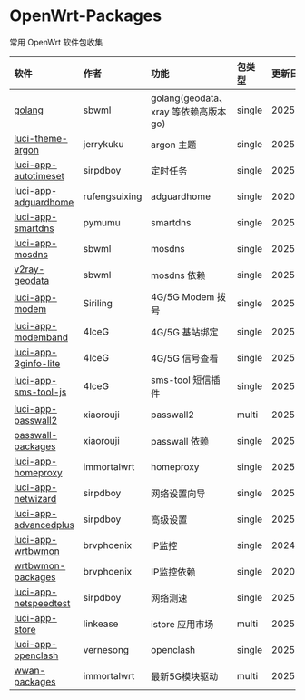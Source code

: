 # OpenWrt-Packages
常用 OpenWrt 软件包收集

|软件|作者|功能|包类型|更新日期|
|:-|:-|:-|:-|:-|
|[golang](https://github.com/sbwml/packages_lang_golang)|sbwml|golang(geodata、xray 等依赖高版本 go)|single|20250904|
|[luci-theme-argon](https://github.com/jerrykuku/luci-theme-argon)|jerrykuku|argon 主题|single|20250925|
|[luci-app-autotimeset](https://github.com/sirpdboy/luci-app-autotimeset)|sirpdboy|定时任务|single|20250810|
|[luci-app-adguardhome](https://github.com/rufengsuixing/luci-app-adguardhome)|rufengsuixing|adguardhome|single|20200113|
|[luci-app-smartdns](https://github.com/pymumu/luci-app-smartdns)|pymumu|smartdns|single|20250803|
|[luci-app-mosdns](https://github.com/sbwml/luci-app-mosdns)|sbwml|mosdns|single|20250920|
|[v2ray-geodata](https://github.com/sbwml/v2ray-geodata)|sbwml|mosdns 依赖|single|20250125|
|[luci-app-modem](https://github.com/Siriling/5G-Modem-Support)|Siriling|4G/5G Modem 拨号|single|20250813|
|[luci-app-modemband](https://github.com/4IceG/luci-app-modemband)|4IceG|4G/5G 基站绑定|single|20250919|
|[luci-app-3ginfo-lite](https://github.com/4IceG/luci-app-3ginfo-lite)|4IceG|4G/5G 信号查看|single|20250908|
|[luci-app-sms-tool-js](https://github.com/4IceG/luci-app-sms-tool-js)|4IceG|sms-tool 短信插件|single|20250904|
|[luci-app-passwall2](https://github.com/xiaorouji/openwrt-passwall2)|xiaorouji|passwall2|multi|20250924|
|[passwall-packages](https://github.com/xiaorouji/openwrt-passwall-packages)|xiaorouji|passwall 依赖|single|20250923|
|[luci-app-homeproxy](https://github.com/immortalwrt/homeproxy)|immortalwrt|homeproxy|single|20250930|
|[luci-app-netwizard](https://github.com/sirpdboy/luci-app-netwizard)|sirpdboy|网络设置向导|single|20250813|
|[luci-app-advancedplus](https://github.com/sirpdboy/luci-app-advancedplus)|sirpdboy|高级设置|single|20250807|
|[luci-app-wrtbwmon](https://github.com/brvphoenix/luci-app-wrtbwmon)|brvphoenix|IP监控|single|20240217|
|[wrtbwmon-packages](https://github.com/brvphoenix/wrtbwmon)|brvphoenix|IP监控依赖|single|20201201|
|[luci-app-netspeedtest](https://github.com/sirpdboy/netspeedtest)|sirpdboy|网络测速|single|20250810|
|[luci-app-store](https://github.com/linkease/istore)|linkease|istore 应用市场|multi|20250625|
|[luci-app-openclash](https://github.com/vernesong/OpenClash)|vernesong|openclash|single|20250918|
|[wwan-packages](https://github.com/immortalwrt/wwan-packages)|immortalwrt|最新5G模块驱动|multi|20250909|
